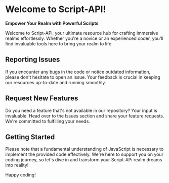 # Welcome to Script-API!

**Empower Your Realm with Powerful Scripts**

Welcome to Script-APi, your ultimate resource hub for crafting immersive realms effortlessly. Whether you're a novice or an experienced coder, you'll find invaluable tools here to bring your realm to life.

## Reporting Issues
If you encounter any bugs in the code or notice outdated information, please don't hesitate to open an issue. Your feedback is crucial in keeping our resources up-to-date and running smoothly.

## Request New Features
Do you need a feature that's not available in our repository? Your input is invaluable. Head over to the Issues section and share your feature requests. We're committed to fulfilling your needs.

## Getting Started
Please note that a fundamental understanding of JavaScript is necessary to implement the provided code effectively. We're here to support you on your coding journey, so let's dive in and transform your Script-APi realm dreams into reality!

Happy coding!
